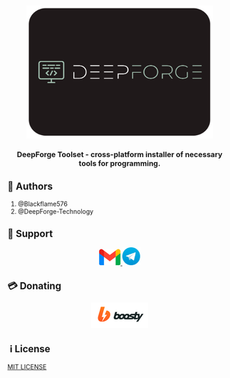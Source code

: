 <p align="center"><img src="src/Logo/MainLogo.png" width="420" height="297"></p>

  

<h3 align="center">DeepForge Toolset - cross-platform installer of necessary tools for programming.
</h3>

  

<!-- ## 🚀 Installation

  

<details>

<summary>Windows</summary>

<a href="https://github.com/DeepForge-Technology/DeepForge-Toolset/releases/tag/v0.1_win_amd64">Download for amd64</a>

</details>

<details>

<summary>Linux</summary>

<a href="https://github.com/DeepForge-Technology/DeepForge-Toolset/releases/tag/v0.1_linux_amd64">Download for amd64</a>

</details>

<details>

<summary>MacOS</summary>

<a href="https://github.com/DeepForge-Technology/DeepForge-Toolset/releases/tag/v0.1_macos_amd64">Download for amd64(Intel)</a>

</details> -->

## 👥 Authors
1. @Blackflame576
2. @DeepForge-Technology

## 🤖 Support
<!-- [Email](mailto:deepforge.technology@gmail.com) -->
<center>
    <a href="mailto:deepforge.technology@gmail.com">
        <img src="LogoServices/Gmail.png" width="48">
    </a>
    <a href="https://t.me/deepforge_toolset">
        <img src="LogoServices/Telegram.png" width="40">
    </a>
</center>

## 💳 Donating

<center>
    <a href="https://boosty.to/deepforge/donate">
        <img src="LogoServices/Boosty.png" width="128">
    </a>
</center>

  

##  ℹ️ License
[MIT LICENSE](LICENSE)
